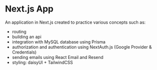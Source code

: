 # Next.js App

An application in Next.js created to practice various concepts such as:

- routing
- building an api
- integration with MySQL database using Prisma
- authorization and authentication using NextAuth.js (Google Provider & Credentials)
- sending emails using React Email and Resend
- styling: daisyUI + TailwindCSS
